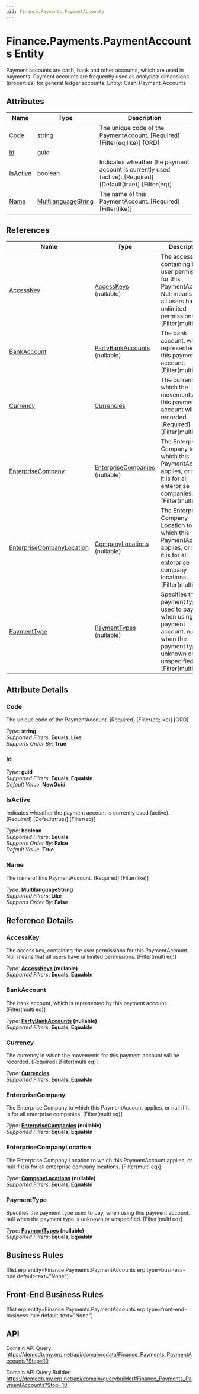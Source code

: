 ```yaml
---
uid: Finance.Payments.PaymentAccounts
---
```

# Finance.Payments.PaymentAccounts Entity

Payment accounts are cash, bank and other accounts, which are used in payments. Payment accounts are frequently used as analytical dimensions (properties) for general ledger accounts. Entity: Cash_Payment_Accounts

## Attributes

| Name | Type | Description |
| ---- | ---- | --- |
| [Code](Finance.Payments.PaymentAccounts.md#code) | string | The unique code of the PaymentAccount. [Required] [Filter(eq;like)] [ORD] 
| [Id](Finance.Payments.PaymentAccounts.md#id) | guid |  
| [IsActive](Finance.Payments.PaymentAccounts.md#isactive) | boolean | Indicates wheather the payment account is currently used (active). [Required] [Default(true)] [Filter(eq)] 
| [Name](Finance.Payments.PaymentAccounts.md#name) | [MultilanguageString](../data-types.md#multilanguagestring) | The name of this PaymentAccount. [Required] [Filter(like)] 

## References

| Name | Type | Description |
| ---- | ---- | --- |
| [AccessKey](Finance.Payments.PaymentAccounts.md#accesskey) | [AccessKeys](Systems.Security.AccessKeys.md) (nullable) | The access key, containing the user permissions for this PaymentAccount. Null means that all users have unlimited permissions. [Filter(multi eq)] |
| [BankAccount](Finance.Payments.PaymentAccounts.md#bankaccount) | [PartyBankAccounts](General.Contacts.PartyBankAccounts.md) (nullable) | The bank account, which is represented by this payment account. [Filter(multi eq)] |
| [Currency](Finance.Payments.PaymentAccounts.md#currency) | [Currencies](General.Currencies.md) | The currency in which the movements for this payment account will be recorded. [Required] [Filter(multi eq)] |
| [EnterpriseCompany](Finance.Payments.PaymentAccounts.md#enterprisecompany) | [EnterpriseCompanies](General.EnterpriseCompanies.md) (nullable) | The Enterprise Company to which this PaymentAccount applies, or null if it is for all enterprise companies. [Filter(multi eq)] |
| [EnterpriseCompanyLocation](Finance.Payments.PaymentAccounts.md#enterprisecompanylocation) | [CompanyLocations](General.Contacts.CompanyLocations.md) (nullable) | The Enterprise Company Location to which this PaymentAccount applies, or null if it is for all enterprise company locations. [Filter(multi eq)] |
| [PaymentType](Finance.Payments.PaymentAccounts.md#paymenttype) | [PaymentTypes](Finance.Payments.PaymentTypes.md) (nullable) | Specifies the payment type used to pay, when using this payment account. null when the payment type is unknown or unspecified. [Filter(multi eq)] |


## Attribute Details

### Code

The unique code of the PaymentAccount. [Required] [Filter(eq;like)] [ORD]

_Type_: **string**  
_Supported Filters_: **Equals, Like**  
_Supports Order By_: **True**  

### Id

_Type_: **guid**  
_Supported Filters_: **Equals, EqualsIn**  
_Default Value_: **NewGuid**  

### IsActive

Indicates wheather the payment account is currently used (active). [Required] [Default(true)] [Filter(eq)]

_Type_: **boolean**  
_Supported Filters_: **Equals**  
_Supports Order By_: **False**  
_Default Value_: **True**  

### Name

The name of this PaymentAccount. [Required] [Filter(like)]

_Type_: **[MultilanguageString](../data-types.md#multilanguagestring)**  
_Supported Filters_: **Like**  
_Supports Order By_: **False**  


## Reference Details

### AccessKey

The access key, containing the user permissions for this PaymentAccount. Null means that all users have unlimited permissions. [Filter(multi eq)]

_Type_: **[AccessKeys](Systems.Security.AccessKeys.md) (nullable)**  
_Supported Filters_: **Equals, EqualsIn**  

### BankAccount

The bank account, which is represented by this payment account. [Filter(multi eq)]

_Type_: **[PartyBankAccounts](General.Contacts.PartyBankAccounts.md) (nullable)**  
_Supported Filters_: **Equals, EqualsIn**  

### Currency

The currency in which the movements for this payment account will be recorded. [Required] [Filter(multi eq)]

_Type_: **[Currencies](General.Currencies.md)**  
_Supported Filters_: **Equals, EqualsIn**  

### EnterpriseCompany

The Enterprise Company to which this PaymentAccount applies, or null if it is for all enterprise companies. [Filter(multi eq)]

_Type_: **[EnterpriseCompanies](General.EnterpriseCompanies.md) (nullable)**  
_Supported Filters_: **Equals, EqualsIn**  

### EnterpriseCompanyLocation

The Enterprise Company Location to which this PaymentAccount applies, or null if it is for all enterprise company locations. [Filter(multi eq)]

_Type_: **[CompanyLocations](General.Contacts.CompanyLocations.md) (nullable)**  
_Supported Filters_: **Equals, EqualsIn**  

### PaymentType

Specifies the payment type used to pay, when using this payment account. null when the payment type is unknown or unspecified. [Filter(multi eq)]

_Type_: **[PaymentTypes](Finance.Payments.PaymentTypes.md) (nullable)**  
_Supported Filters_: **Equals, EqualsIn**  



## Business Rules

[!list erp.entity=Finance.Payments.PaymentAccounts erp.type=business-rule default-text="None"]

## Front-End Business Rules

[!list erp.entity=Finance.Payments.PaymentAccounts erp.type=front-end-business-rule default-text="None"]

## API

Domain API Query:
<https://demodb.my.erp.net/api/domain/odata/Finance_Payments_PaymentAccounts?$top=10>

Domain API Query Builder:
<https://demodb.my.erp.net/api/domain/querybuilder#Finance_Payments_PaymentAccounts?$top=10>

